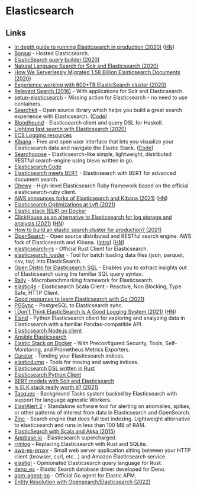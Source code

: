 # Elasticsearch

## Links

* [In depth guide to running Elasticsearch in production (2020)](https://facinating.tech/2020/02/22/in-depth-guide-to-running-elasticsearch-in-production/) ([HN](https://news.ycombinator.com/item?id=22396918))
* [Bonsai](https://bonsai.io) - Hosted Elasticsearch.
* [ElasticSearch query builder (2020)](https://solovyov.net/blog/2020/elasticsearch-query-builder/)
* [Natural Language Search for Solr and Elasticsearch (2020)](https://www.youtube.com/watch?v=vSspoJ\_VkMg)
* [How We Serverlessly Migrated 1.58 Billion Elasticsearch Documents (2020)](https://blog.streammonkey.com/how-we-serverlessly-migrated-1-58-billion-elasticsearch-documents-33ad3d0d7c4f)
* [Experience working with 600+TB ElasticSearch cluster (2020)](https://medium.com/botify-labs/experience-working-with-600-tb-elasticsearch-cluster-b6b5a4fa9127)
* [Relevant Search (2016)](https://www.manning.com/books/relevant-search) - With applications for Solr and Elasticsearch.
* [setup-elasticsearch](https://github.com/ankane/setup-elasticsearch) - Missing action for Elasticsearch - no need to use containers.
* [Searchkit](https://www.searchkit.co) - Open source library which helps you build a great search experience with Elasticsearch. ([Code](https://github.com/searchkit/searchkit))
* [Bloodhound](https://github.com/bitemyapp/bloodhound) - Elasticsearch client and query DSL for Haskell.
* [Lighting fast search with Elasticsearch (2020)](https://www.webiny.com/blog/lighting-fast-search-with-elasticsearch)
* [ECS Logging resources](https://github.com/elastic/ecs-logging)
* [Kibana](https://www.elastic.co/kibana) - Free and open user interface that lets you visualize your Elasticsearch data and navigate the Elastic Stack. ([Code](https://github.com/elastic/kibana))
* [Searchgoose](https://github.com/actumn/searchgoose) - Elasticsearch-like simple, lightweight, distributed RESTful search-engine using bleve written in go.
* [Elasticsearch Code](https://github.com/elastic/elasticsearch)
* [Elasticsearch meets BERT](https://github.com/Hironsan/bertsearch) - Elasticsearch with BERT for advanced document search.
* [Chewy](https://github.com/toptal/chewy) - High-level Elasticsearch Ruby framework based on the official elasticsearch-ruby client.
* [AWS announces forks of Elasticsearch and Kibana (2021)](https://aws.amazon.com/blogs/opensource/stepping-up-for-a-truly-open-source-elasticsearch/) ([HN](https://news.ycombinator.com/item?id=25865094))
* [Elasticsearch Optimizations at Lyft (2021)](https://eng.lyft.com/elasticsearch-optimizations-at-lyft-b555dc020932)
* [Elastic stack (ELK) on Docker](https://github.com/deviantony/docker-elk)
* [ClickHouse as an alternative to Elasticsearch for log storage and analysis (2021)](https://pixeljets.com/blog/clickhouse-vs-elasticsearch/) ([HN](https://news.ycombinator.com/item?id=26316401))
* [How to build an elastic search cluster for production? (2021)](https://www.cncf.io/blog/2021/03/25/how-to-build-an-elastic-search-cluster-for-production/)
* [OpenSearch](https://github.com/opensearch-project/OpenSearch) - Open source distributed and RESTful search engine. AWS fork of Elasticsearch and Kibana. ([Intro](https://aws.amazon.com/blogs/opensource/introducing-opensearch/)) ([HN](https://news.ycombinator.com/item?id=26780848))
* [elasticsearch-rs](https://github.com/elastic/elasticsearch-rs) - Official Rust Client for Elasticsearch.
* [elasticsearch\_loader](https://github.com/moshe/elasticsearch\_loader) - Tool for batch loading data files (json, parquet, csv, tsv) into ElasticSearch.
* [Open Distro for Elasticsearch SQL](https://github.com/opendistro-for-elasticsearch/sql) - Enables you to extract insights out of Elasticsearch using the familiar SQL query syntax.
* [Rally](https://github.com/elastic/rally) - Macrobenchmarking framework for Elasticsearch.
* [elastic4s](https://github.com/sksamuel/elastic4s) - Elasticsearch Scala Client - Reactive, Non Blocking, Type Safe, HTTP Client.
* [Good resources to learn Elasticsearch with Go (2021)](https://www.reddit.com/r/golang/comments/ozuby8/any\_good\_resources\_to\_learn\_elasticsearch\_with/)
* [PGSync](https://github.com/toluaina/pgsync) - PostgreSQL to Elasticsearch sync.
* [I Don't Think ElasticSearch Is A Good Logging System (2021)](https://blog.sinkingpoint.com/posts/elasticsearch-logging/) ([HN](https://news.ycombinator.com/item?id=28679490))
* [Eland](https://github.com/elastic/eland) - Python Elasticsearch client for exploring and analyzing data in Elasticsearch with a familiar Pandas-compatible API.
* [Elasticsearch Node.js client](https://github.com/elastic/elasticsearch-js)
* [Ansible Elasticsearch](https://github.com/elastic/ansible-elasticsearch)
* [Elastic Stack on Docker](https://github.com/sherifabdlnaby/elastdocker) - With Preconfigured Security, Tools, Self-Monitoring, and Prometheus Metrics Exporters.
* [Curator](https://github.com/elastic/curator) - Tending your Elasticsearch indices.
* [elasticdump](https://github.com/elasticsearch-dump/elasticsearch-dump) - Tools for moving and saving indices.
* [Elasticsearch DSL written in Rust](https://github.com/vinted/elasticsearch-dsl-rs)
* [Elasticsearch Python Client](https://github.com/elastic/elasticsearch-py)
* [BERT models with Solr and Elasticsearch](https://github.com/DmitryKey/bert-solr-search)
* [Is ELK stack really worth it? (2021)](https://www.reddit.com/r/devops/comments/qt6isb/is\_elk\_stack\_really\_worth\_it/)
* [Tasques](https://github.com/lloydmeta/tasques) - Background Tasks system backed by Elasticsearch with support for language agnostic Workers.
* [ElastAlert 2](https://github.com/jertel/elastalert2) - Standalone software tool for alerting on anomalies, spikes, or other patterns of interest from data in Elasticsearch and OpenSearch.
* [Zinc](https://github.com/prabhatsharma/zinc) - Search engine that does full text indexing. Lightweight alternative to elasticsearch and runs in less than 100 MB of RAM.
* [ElasticSearch with Scala and Akka (2015)](http://chris-zen.github.io/software/2015/05/10/elasticsearch-with-scala-and-akka.html)
* [Appbase.io](https://www.appbase.io) - Elasticsearch supercharged.
* [rrinlog](https://github.com/nickbabcock/rrinlog) - Replacing Elasticsearch with Rust and SQLite.
* [aws-es-proxy](https://github.com/abutaha/aws-es-proxy) - Small web server application sitting between your HTTP client (browser, curl, etc...) and Amazon Elasticsearch service.
* [elastiql](https://github.com/voxjar/elastiql) - Opinionated Elasticsearch query language for Rust.
* [deno\_es](https://github.com/jiawei397/deno\_es) - Elastic Search database driver developed for Deno.
* [apm-agent-go](https://github.com/elastic/apm-agent-go) - Official Go agent for Elastic APM.
* [Entity Resolution with Opensearch/Elasticsearch (2022)](https://www.jocas.lt/blog/post/entity-resolution/)
